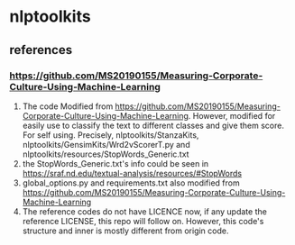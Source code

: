 # nlptoolkits

## references

### https://github.com/MS20190155/Measuring-Corporate-Culture-Using-Machine-Learning
1. The code Modified from https://github.com/MS20190155/Measuring-Corporate-Culture-Using-Machine-Learning. However, modified for easily use to classify the text to different classes and give them score. For self using. Precisely, nlptoolkits/StanzaKits, nlptoolkits/GensimKits/Wrd2vScorerT.py and nlptoolkits/resources/StopWords_Generic.txt
2. the StopWords_Generic.txt's info could be seen in  https://sraf.nd.edu/textual-analysis/resources/#StopWords
3. global_options.py and requirements.txt also modified from https://github.com/MS20190155/Measuring-Corporate-Culture-Using-Machine-Learning
4. The reference codes do not have LICENCE now, if any update the reference LICENSE, this repo will follow on. However, this code's structure and inner is mostly different from origin code.
